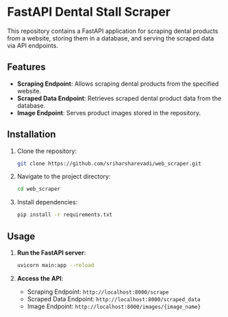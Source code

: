 # FastAPI Dental Stall Scraper

This repository contains a FastAPI application for scraping dental products from a website, storing them in a database, and serving the scraped data via API endpoints.

## Features

- **Scraping Endpoint**: Allows scraping dental products from the specified website.
- **Scraped Data Endpoint**: Retrieves scraped dental product data from the database.
- **Image Endpoint**: Serves product images stored in the repository.

## Installation

1. Clone the repository:

    ```bash
    git clone https://github.com/sriharsharevadi/web_scraper.git
    ```

2. Navigate to the project directory:

    ```bash
    cd web_scraper
    ```

3. Install dependencies:

    ```bash
    pip install -r requirements.txt
    ```

## Usage

1. **Run the FastAPI server**:

    ```bash
    uvicorn main:app --reload
    ```

2. **Access the API**:

    - Scraping Endpoint: `http://localhost:8000/scrape`
    - Scraped Data Endpoint: `http://localhost:8000/scraped_data`
    - Image Endpoint: `http://localhost:8000/images/{image_name}`

    